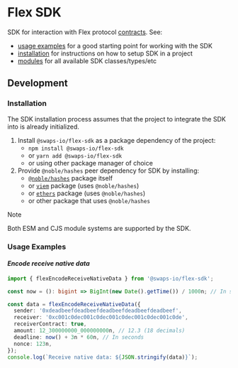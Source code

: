 # Flex SDK

SDK for interaction with Flex protocol [contracts](https://github.com/swaps-io/flex-contracts). See:

- [usage examples](#usage-examples) for a good starting point for working with the SDK
- [installation](#installation) for instructions on how to setup SDK in a project
- [modules](./modules.html) for all available SDK classes/types/etc

## Development

### Installation

The SDK installation process assumes that the project to integrate the SDK into is already initialized.

1. Install `@swaps-io/flex-sdk` as a package dependency of the project:
   - `npm install @swaps-io/flex-sdk`
   - or `yarn add @swaps-io/flex-sdk`
   - or using other package manager of choice
2. Provide `@noble/hashes` peer dependency for SDK by installing:
   - [`@noble/hashes`](https://www.npmjs.com/package/@noble/hashes) package itself
   - or [`viem`](https://www.npmjs.com/package/viem) package (uses `@noble/hashes`)
   - or [`ethers`](https://www.npmjs.com/package/ethers) package (uses `@noble/hashes`)
   - or other package that uses `@noble/hashes`

> [!NOTE]
>
> Both ESM and CJS module systems are supported by the SDK.

### Usage Examples

#### _Encode receive native data_

```ts
import { flexEncodeReceiveNativeData } from '@swaps-io/flex-sdk';

const now = (): bigint => BigInt(new Date().getTime()) / 1000n; // In seconds

const data = flexEncodeReceiveNativeData({
  sender: '0xdeadbeefdeadbeefdeadbeefdeadbeefdeadbeef',
  receiver: '0xc001c0dec001c0dec001c0dec001c0dec001c0de',
  receiverContract: true,
  amount: 12_300000000_000000000n, // 12.3 (18 decimals)
  deadline: now() + 3n * 60n, // In seconds
  nonce: 123n,
});
console.log(`Receive native data: ${JSON.stringify(data)}`);
```
